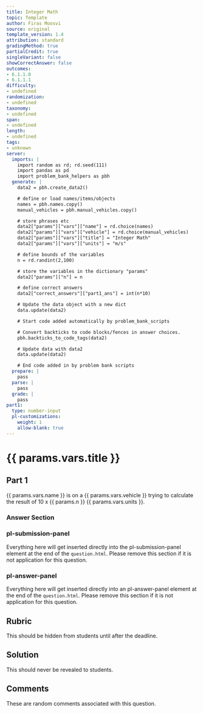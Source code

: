 ```yaml
---
title: Integer Math
topic: Template
author: Firas Moosvi
source: original
template_version: 1.4
attribution: standard
gradingMethod: true
partialCredit: true
singleVariant: false
showCorrectAnswer: false
outcomes:
- 6.1.1.0
- 6.1.1.1
difficulty:
- undefined
randomization:
- undefined
taxonomy:
- undefined
span:
- undefined
length:
- undefined
tags:
- unknown
server:
  imports: |
    import random as rd; rd.seed(111)
    import pandas as pd
    import problem_bank_helpers as pbh
  generate: |
    data2 = pbh.create_data2()

    # define or load names/items/objects
    names = pbh.names.copy()
    manual_vehicles = pbh.manual_vehicles.copy()

    # store phrases etc
    data2["params"]["vars"]["name"] = rd.choice(names)
    data2["params"]["vars"]["vehicle"] = rd.choice(manual_vehicles)
    data2["params"]["vars"]["title"] = "Integer Math"
    data2["params"]["vars"]["units"] = "m/s"

    # define bounds of the variables
    n = rd.randint(2,100)

    # store the variables in the dictionary "params"
    data2["params"]["n"] = n

    # define correct answers
    data2["correct_answers"]["part1_ans"] = int(n*10)

    # Update the data object with a new dict
    data.update(data2)

    # Start code added automatically by problem_bank_scripts

    # Convert backticks to code blocks/fences in answer choices.
    pbh.backticks_to_code_tags(data2)

    # Update data with data2
    data.update(data2)

    # End code added in by problem bank scripts
  prepare: |
    pass
  parse: |
    pass
  grade: |
    pass
part1:
  type: number-input
  pl-customizations:
    weight: 1
    allow-blank: true
---
```

# {{ params.vars.title }}

## Part 1

{{ params.vars.name }} is on a {{ params.vars.vehicle }} trying to calculate the result of 10 x {{ params.n }} {{ params.vars.units }}.

### Answer Section 

### pl-submission-panel

Everything here will get inserted directly into the pl-submission-panel element at the end of the `question.html`.
Please remove this section if it is not application for this question.

### pl-answer-panel

Everything here will get inserted directly into an pl-answer-panel element at the end of the `question.html`.
Please remove this section if it is not application for this question.

## Rubric

This should be hidden from students until after the deadline.

## Solution

This should never be revealed to students.

## Comments

These are random comments associated with this question.

